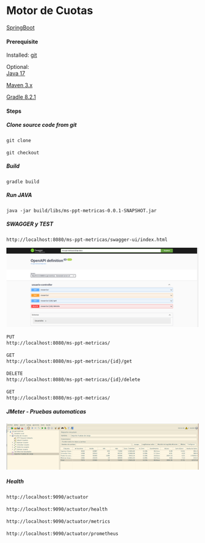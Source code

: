 # Motor de Cuotas 

[SpringBoot](http://projects.spring.io/spring-boot/)

#### Prerequisite 

Installed:
[git](https://www.digitalocean.com/community/tutorials/how-to-contribute-to-open-source-getting-started-with-git)

Optional:   
[Java 17](https://www.oracle.com/java/technologies/javase/jdk17-archive-downloads.html)

[Maven 3.x](https://maven.apache.org/download.cgi)

[Gradle 8.2.1](https://gradle.org/)


#### Steps

##### Clone source code from git
```
git clone 

git checkout 

```

##### Build 
```
gradle build
```
##### Run JAVA
```
java -jar build/libs/ms-ppt-metricas-0.0.1-SNAPSHOT.jar
```


##### SWAGGER y TEST

```
http://localhost:8080/ms-ppt-metricas/swagger-ui/index.html
```
![SWAGGER](/doc/imagenes/swagger-ui.png)

```
PUT
http://localhost:8080/ms-ppt-metricas/

GET
http://localhost:8080/ms-ppt-metricas/{id}/get

DELETE
http://localhost:8080/ms-ppt-metricas/{id}/delete

GET
http://localhost:8080/ms-ppt-metricas/

```
##### JMeter - Pruebas automaticas 

![SWAGGER](/doc/imagenes/jmeter.png)

##### Health 

```
http://localhost:9090/actuator

http://localhost:9090/actuator/health

http://localhost:9090/actuator/metrics

http://localhost:9090/actuator/prometheus

```
